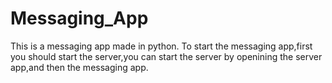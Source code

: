 # Messaging_App
This is a messaging app made in python.
To start the messaging app,first you should start the server,you can start the server by openining the server app,and then the messaging app.
